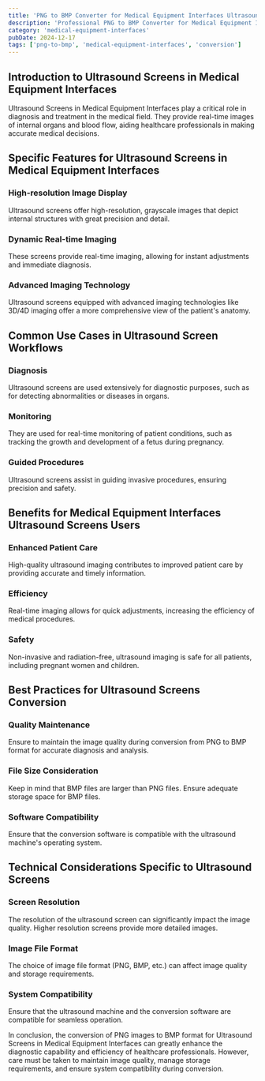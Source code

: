 ```yaml
---
title: 'PNG to BMP Converter for Medical Equipment Interfaces Ultrasound Screens'
description: 'Professional PNG to BMP Converter for Medical Equipment Interfaces Ultrasound Screens. Optimized for Medical Equipment Interfaces ultrasound screens workflows.'
category: 'medical-equipment-interfaces'
pubDate: 2024-12-17
tags: ['png-to-bmp', 'medical-equipment-interfaces', 'conversion']
---
```


## Introduction to Ultrasound Screens in Medical Equipment Interfaces

Ultrasound Screens in Medical Equipment Interfaces play a critical role in diagnosis and treatment in the medical field. They provide real-time images of internal organs and blood flow, aiding healthcare professionals in making accurate medical decisions.

## Specific Features for Ultrasound Screens in Medical Equipment Interfaces

### High-resolution Image Display

Ultrasound screens offer high-resolution, grayscale images that depict internal structures with great precision and detail. 

### Dynamic Real-time Imaging

These screens provide real-time imaging, allowing for instant adjustments and immediate diagnosis.

### Advanced Imaging Technology

Ultrasound screens equipped with advanced imaging technologies like 3D/4D imaging offer a more comprehensive view of the patient's anatomy.

## Common Use Cases in Ultrasound Screen Workflows

### Diagnosis

Ultrasound screens are used extensively for diagnostic purposes, such as for detecting abnormalities or diseases in organs.

### Monitoring

They are used for real-time monitoring of patient conditions, such as tracking the growth and development of a fetus during pregnancy.

### Guided Procedures

Ultrasound screens assist in guiding invasive procedures, ensuring precision and safety.

## Benefits for Medical Equipment Interfaces Ultrasound Screens Users

### Enhanced Patient Care

High-quality ultrasound imaging contributes to improved patient care by providing accurate and timely information.

### Efficiency

Real-time imaging allows for quick adjustments, increasing the efficiency of medical procedures.

### Safety

Non-invasive and radiation-free, ultrasound imaging is safe for all patients, including pregnant women and children.

## Best Practices for Ultrasound Screens Conversion

### Quality Maintenance

Ensure to maintain the image quality during conversion from PNG to BMP format for accurate diagnosis and analysis.

### File Size Consideration

Keep in mind that BMP files are larger than PNG files. Ensure adequate storage space for BMP files.

### Software Compatibility

Ensure that the conversion software is compatible with the ultrasound machine's operating system.

## Technical Considerations Specific to Ultrasound Screens

### Screen Resolution 

The resolution of the ultrasound screen can significantly impact the image quality. Higher resolution screens provide more detailed images.

### Image File Format

The choice of image file format (PNG, BMP, etc.) can affect image quality and storage requirements.

### System Compatibility

Ensure that the ultrasound machine and the conversion software are compatible for seamless operation. 

In conclusion, the conversion of PNG images to BMP format for Ultrasound Screens in Medical Equipment Interfaces can greatly enhance the diagnostic capability and efficiency of healthcare professionals. However, care must be taken to maintain image quality, manage storage requirements, and ensure system compatibility during conversion.